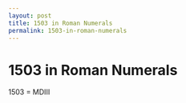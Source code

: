 ```yaml
---
layout: post
title: 1503 in Roman Numerals
permalink: 1503-in-roman-numerals
---
```


# 1503 in Roman Numerals

1503 = MDIII
